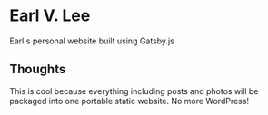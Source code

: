# Earl V. Lee

Earl's personal website built using Gatsby.js

## Thoughts

This is cool because everything including posts and photos will be packaged into one portable static website. No more WordPress!
